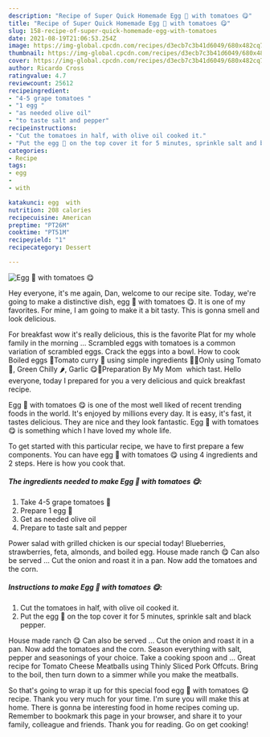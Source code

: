 ```yaml
---
description: "Recipe of Super Quick Homemade Egg 🥚 with tomatoes 😋"
title: "Recipe of Super Quick Homemade Egg 🥚 with tomatoes 😋"
slug: 158-recipe-of-super-quick-homemade-egg-with-tomatoes
date: 2021-08-19T21:06:53.254Z
image: https://img-global.cpcdn.com/recipes/d3ecb7c3b41d6049/680x482cq70/egg-with-tomatoes-recipe-main-photo.jpg
thumbnail: https://img-global.cpcdn.com/recipes/d3ecb7c3b41d6049/680x482cq70/egg-with-tomatoes-recipe-main-photo.jpg
cover: https://img-global.cpcdn.com/recipes/d3ecb7c3b41d6049/680x482cq70/egg-with-tomatoes-recipe-main-photo.jpg
author: Ricardo Cross
ratingvalue: 4.7
reviewcount: 25612
recipeingredient:
- "4-5 grape tomatoes "
- "1 egg "
- "as needed olive oil"
- "to taste salt and pepper"
recipeinstructions:
- "Cut the tomatoes in half, with olive oil cooked it."
- "Put the egg 🥚 on the top cover it for 5 minutes, sprinkle salt and black pepper."
categories:
- Recipe
tags:
- egg
- 
- with

katakunci: egg  with 
nutrition: 208 calories
recipecuisine: American
preptime: "PT26M"
cooktime: "PT51M"
recipeyield: "1"
recipecategory: Dessert

---
```



![Egg 🥚 with tomatoes 😋](https://img-global.cpcdn.com/recipes/d3ecb7c3b41d6049/680x482cq70/egg-with-tomatoes-recipe-main-photo.jpg)

Hey everyone, it's me again, Dan, welcome to our recipe site. Today, we're going to make a distinctive dish, egg 🥚 with tomatoes 😋. It is one of my favorites. For mine, I am going to make it a bit tasty. This is gonna smell and look delicious.

For breakfast wow it&#39;s really delicious, this is the favorite Plat for my whole family in the morning … Scrambled eggs with tomatoes is a common variation of scrambled eggs. Crack the eggs into a bowl. How to cook Boiled eggs 🥚Tomato curry 🍛 using simple ingredients 🍲🍲Only using Tomato 🍅, Green Chilly 🌶️, Garlic 😋🤭Preparation By My Mom ️ which tast. Hello everyone, today I prepared for you a very delicious and quick breakfast recipe.

Egg 🥚 with tomatoes 😋 is one of the most well liked of recent trending foods in the world. It's enjoyed by millions every day. It is easy, it's fast, it tastes delicious. They are nice and they look fantastic. Egg 🥚 with tomatoes 😋 is something which I have loved my whole life.


To get started with this particular recipe, we have to first prepare a few components. You can have egg 🥚 with tomatoes 😋 using 4 ingredients and 2 steps. Here is how you cook that.

<!--inarticleads1-->

##### The ingredients needed to make Egg 🥚 with tomatoes 😋:

1. Take 4-5 grape tomatoes 🍅
1. Prepare 1 egg 🥚
1. Get as needed olive oil
1. Prepare to taste salt and pepper


Power salad with grilled chicken is our special today! Blueberries, strawberries, feta, almonds, and boiled egg. House made ranch 😋 Can also be served … Cut the onion and roast it in a pan. Now add the tomatoes and the corn. 

<!--inarticleads2-->

##### Instructions to make Egg 🥚 with tomatoes 😋:

1. Cut the tomatoes in half, with olive oil cooked it.
1. Put the egg 🥚 on the top cover it for 5 minutes, sprinkle salt and black pepper.


House made ranch 😋 Can also be served … Cut the onion and roast it in a pan. Now add the tomatoes and the corn. Season everything with salt, pepper and seasonings of your choice. Take a cooking spoon and … Great recipe for Tomato Cheese Meatballs using Thinly Sliced Pork Offcuts. Bring to the boil, then turn down to a simmer while you make the meatballs. 

So that's going to wrap it up for this special food egg 🥚 with tomatoes 😋 recipe. Thank you very much for your time. I'm sure you will make this at home. There is gonna be interesting food in home recipes coming up. Remember to bookmark this page in your browser, and share it to your family, colleague and friends. Thank you for reading. Go on get cooking!
